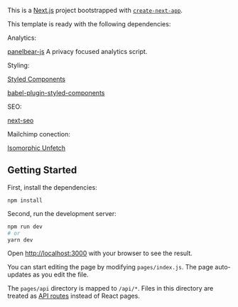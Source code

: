 This is a [Next.js](https://nextjs.org/) project bootstrapped with [`create-next-app`](https://github.com/vercel/next.js/tree/canary/packages/create-next-app).

This template is ready with the following dependencies:

Analytics:

[panelbear-js](https://panelbear.com/) A privacy focused analytics script.

Styling:

[Styled Components](https://styled-components.com/)

[babel-plugin-styled-components](https://github.com/styled-components/babel-plugin-styled-components)

SEO:

[next-seo](https://www.npmjs.com/package/next-seo/v/4.7.0-beta.1)

Mailchimp conection:

[Isomorphic Unfetch](https://www.npmjs.com/package/isomorphic-unfetch)

## Getting Started

First, install the dependencies:

```
npm install
```

Second, run the development server:

```bash
npm run dev
# or
yarn dev
```

Open [http://localhost:3000](http://localhost:3000) with your browser to see the result.

You can start editing the page by modifying `pages/index.js`. The page auto-updates as you edit the file.

The `pages/api` directory is mapped to `/api/*`. Files in this directory are treated as [API routes](https://nextjs.org/docs/api-routes/introduction) instead of React pages.
